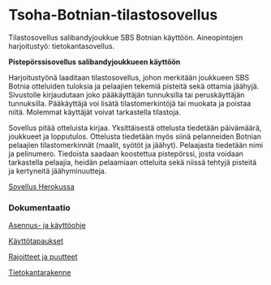 # Tsoha-Botnian-tilastosovellus
Tilastosovellus salibandyjoukkue SBS Botnian käyttöön. Aineopintojen harjoitustyö: tietokantasovellus.

**Pistepörssisovellus salibandyjoukkueen käyttöön**

Harjoitustyönä laaditaan tilastosovellus, johon merkitään joukkueen SBS Botnia otteluiden tuloksia ja pelaajien tekemiä pisteitä sekä ottamia jäähyjä. Sivustolle kirjaudutaan joko pääkäyttäjän tunnuksilla tai peruskäyttäjän tunnuksilla. Pääkäyttäjä voi lisätä tilastomerkintöjä tai muokata ja poistaa niitä. Molemmat käyttäjät voivat tarkastella tilastoja.

Sovellus pitää otteluista kirjaa. Yksittäisestä ottelusta tiedetään päivämäärä, joukkueet ja lopputulos. Ottelusta tiedetään myös siinä pelanneiden Botnian pelaajien tilastomerkinnät (maalit, syötöt ja jäähyt). Pelaajasta tiedetään nimi ja pelinumero. Tiedoista saadaan koostettua pistepörssi, josta voidaan tarkastella pelaajia, heidän pelaamiaan otteluita sekä niissä tehtyjä pisteitä ja kertyneitä jäähyminuutteja.

[Sovellus Herokussa](https://tsoha-botnian-tilastosovellus.herokuapp.com/)

### Dokumentaatio

[Asennus- ja käyttöohje](https://github.com/Deemusc/Tsoha-Botnian-tilastosovellus/blob/master/documentation/asennus-_ja_kaytto-ohje.md)

[Käyttötapaukset](https://github.com/Deemusc/Tsoha-Botnian-tilastosovellus/blob/master/documentation/kayttotapaukset.md)

[Rajoitteet ja puutteet](https://github.com/Deemusc/Tsoha-Botnian-tilastosovellus/blob/master/documentation/rajoitteet_ja_puutteet.md)

[Tietokantarakenne](https://github.com/Deemusc/Tsoha-Botnian-tilastosovellus/blob/master/documentation/tietokantarakenne.md)

